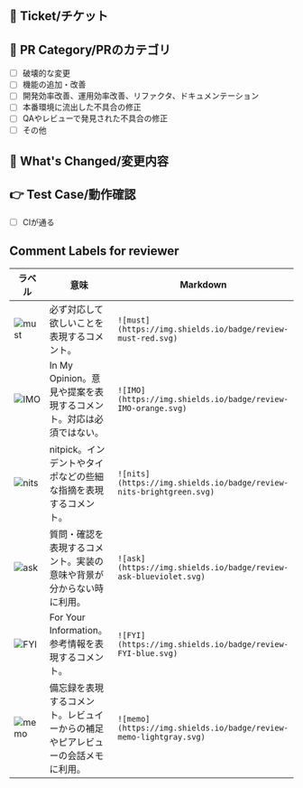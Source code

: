 ## :ticket: Ticket/チケット
<!-- PRの根拠となるチケットのリンクを記述する。 -->

## :bookmark: PR Category/PRのカテゴリ
<!-- PRのカテゴリを選択する。 -->
- [ ] 破壊的な変更
- [ ] 機能の追加・改善
- [ ] 開発効率改善、運用効率改善、リファクタ、ドキュメンテーション
- [ ] 本番環境に流出した不具合の修正
- [ ] QAやレビューで発見された不具合の修正
- [ ] その他

<!-- protocol-change-category -->

## :memo: What's Changed/変更内容
<!-- 変更内容を記述する。 -->

## :point_right: Test Case/動作確認
<!-- 実装した機能の再現方法を記述し、開発者・レビュワー共に確認する。  -->
- [ ] CIが通る

## Comment Labels for reviewer
| ラベル                                                            | 意味                                                                           | Markdown                                                            |
| ----------------------------------------------------------------- | ------------------------------------------------------------------------------ | ------------------------------------------------------------------- |
| ![must](https://img.shields.io/badge/review-must-red.svg)         | 必ず対応して欲しいことを表現するコメント。                                     | `![must](https://img.shields.io/badge/review-must-red.svg)`         |
| ![IMO](https://img.shields.io/badge/review-IMO-orange.svg)        | In My Opinion。意見や提案を表現するコメント。対応は必須ではない。              | `![IMO](https://img.shields.io/badge/review-IMO-orange.svg)`        |
| ![nits](https://img.shields.io/badge/review-nits-brightgreen.svg) | nitpick。インデントやタイポなどの些細な指摘を表現するコメント。                | `![nits](https://img.shields.io/badge/review-nits-brightgreen.svg)` |
| ![ask](https://img.shields.io/badge/review-ask-blueviolet.svg)    | 質問・確認を表現するコメント。実装の意味や背景が分からない時に利用。           | `![ask](https://img.shields.io/badge/review-ask-blueviolet.svg)`    |
| ![FYI](https://img.shields.io/badge/review-FYI-blue.svg)          | For Your Information。参考情報を表現するコメント。                             | `![FYI](https://img.shields.io/badge/review-FYI-blue.svg)`           |
| ![memo](https://img.shields.io/badge/review-memo-lightgray.svg)   | 備忘録を表現するコメント。レビュイーからの補足やピアレビューの会話メモに利用。 | `![memo](https://img.shields.io/badge/review-memo-lightgray.svg)`    |
